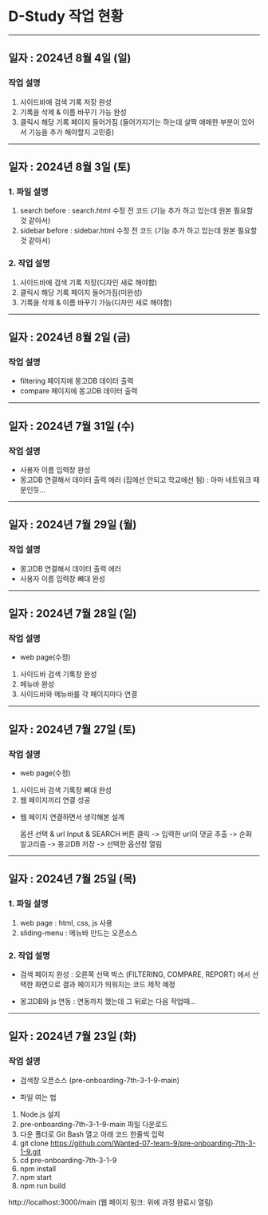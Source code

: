 # D-Study 작업 현황
-----

## 일자 : 2024년 8월 4일 (일)

### 작업 설명

1) 사이드바에 검색 기록 저장 완성
2) 기록을 삭제 & 이름 바꾸기 가능 완성
3) 클릭시 해당 기록 페이지 들어가짐 (들어가지기는 하는데 살짝 애매한 부분이 있어서 기능을 추가 해야할지 고민중)

-----

## 일자 : 2024년 8월 3일 (토)

### 1. 파일 설명

1) search before : search.html 수정 전 코드 (기능 추가 하고 있는데 원본 필요할 것 같아서)
2) sidebar before : sidebar.html 수정 전 코드 (기능 추가 하고 있는데 원본 필요할 것 같아서)

### 2. 작업 설명

1) 사이드바에 검색 기록 저장(디자인 새로 해야함)
2) 클릭시 해당 기록 페이지 들어가짐(미완성)
3) 기록을 삭제 & 이름 바꾸기 가능(디자인 새로 해야함)

------

## 일자 : 2024년 8월 2일 (금)

### 작업 설명

- filtering 페이지에 몽고DB 데이터 출력
- compare 페이지에 몽고DB 데이터 출력

-----

## 일자 : 2024년 7월 31일 (수)

### 작업 설명

- 사용자 이름 입력창 완성
- 몽고DB 연결해서 데이터 출력 에러 (집에선 안되고 학교에선 됨)
  : 아마 네트워크 때문인듯...

------

## 일자 : 2024년 7월 29일 (월)

### 작업 설명

- 몽고DB 연결해서 데이터 출력 에러
- 사용자 이름 입력창 뼈대 완성

------

## 일자 : 2024년 7월 28일 (일)

### 작업 설명

- web page(수정)

1) 사이드바 검색 기록창 완성 
2) 메뉴바 완성
3) 사이드바와 메뉴바를 각 페이지마다 연결

------

## 일자 : 2024년 7월 27일 (토)

### 작업 설명

- web page(수정)

1) 사이드바 검색 기록창 뼈대 완성
2) 웹 페이지끼리 연결 성공

- 웹 페이지 연결하면서 생각해본 설계

  옵션 선택 & url Input & SEARCH 버튼 클릭 -> 입력한 url의 댓글 추출 
  -> 순화 알고리즘 -> 몽고DB 저장 -> 선택한 옵션창 열림

-----

## 일자 : 2024년 7월 25일 (목)

### 1. 파일 설명

1) web page : html, css, js 사용
2) sliding-menu : 메뉴바 만드는 오픈소스

### 2. 작업 설명

- 검색 페이지 완성 
: 오른쪽 선택 박스 (FILTERING, COMPARE, REPORT) 에서 선택한 화면으로 결과 페이지가 띄워지는 코드 제작 예정

- 몽고DB와 js 연동
: 연동까지 했는데 그 뒤로는 다음 작업때...

------

## 일자 : 2024년 7월 23일 (화)

### 작업 설명 

- 검색창 오픈소스 (pre-onboarding-7th-3-1-9-main)
+ 파일 여는 법

1) Node.js 설치
2) pre-onboarding-7th-3-1-9-main 파일 다운로드
3) 다운 폴더로 Git Bash 열고 아래 코드 한줄씩 입력
4) git clone https://github.com/Wanted-07-team-9/pre-onboarding-7th-3-1-9.git 
5) cd pre-onboarding-7th-3-1-9  
6) npm install  
7) npm start  
8) npm run build

http://localhost:3000/main (웹 페이지 링크: 위에 과정 완료시 열림)
